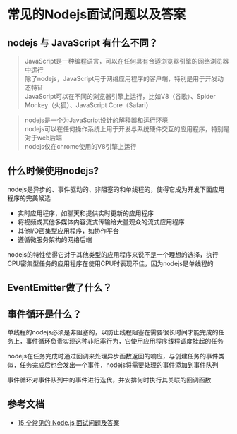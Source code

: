 # 常见的Nodejs面试问题以及答案
## nodejs 与 JavaScript 有什么不同？
>JavaScript是一种编程语言，可以在任何具有合适浏览器引擎的网络浏览器中运行 <br>
除了nodejs，JavaScript用于网络应用程序的客户端，特别是用于开发动态特征 <br>
JavaScript可以在不同的浏览器引擎上运行，比如V8（谷歌）、Spider Monkey（火狐）、JavaScript Core（Safari）

>nodejs是一个为JavaScript设计的解释器和运行环境 <br>
nodejs可以在任何操作系统上用于开发与系统硬件交互的应用程序，特别是对于web后端 <br>
nodejs仅在chrome使用的V8引擎上运行

## 什么时候使用nodejs?
nodejs是异步的、事件驱动的、非阻塞的和单线程的，使得它成为开发下面应用程序的完美候选

* 实时应用程序，如聊天和提供实时更新的应用程序
* 将视频或其他多媒体内容流式传输给大量观众的流式应用程序
* 其他I/O密集型应用程序，如协作平台
* 遵循微服务架构的网络后端

nodejs的特性使得它对于其他类型的应用程序来说不是一个理想的选择，执行CPU密集型任务的应用程序在使用CPU时表现不佳，因为nodejs是单线程的

## EventEmitter做了什么？

## 事件循环是什么？
单线程的nodejs必须是非阻塞的，以防止线程阻塞在需要很长时间才能完成的任务上，事件循环负责实现这种非阻塞行为，它使用应用程序线程调度挂起的任务

nodejs在任务完成时通过回调来处理异步函数返回的响应，与创建任务的事件类似，任务完成后也会发出一个事件，nodejs将需要处理的事件添加到事件队列

事件循环对事件队列中的事件进行迭代，并安排何时执行其关联的回调函数

## 参考文档
* [15 个常见的 Node.js 面试问题及答案](https://mp.weixin.qq.com/s/Zn9BEgoyAwq9bfpoBMUYPA)

